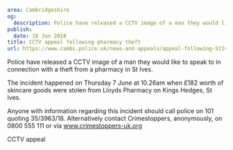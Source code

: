 ```yaml
area: Cambridgeshire
og:
  description: Police have released a CCTV image of a man they would like to speak to in connection with a theft from a pharmacy in St Ives.
publish:
  date: 18 Jun 2018
title: CCTV appeal following pharmacy theft
url: https://www.cambs.police.uk/news-and-appeals/appeal-following-StIves-pharmacy-theft
```

Police have released a CCTV image of a man they would like to speak to in connection with a theft from a pharmacy in St Ives.

The incident happened on Thursday 7 June at 10.26am when £182 worth of skincare goods were stolen from Lloyds Pharmacy on Kings Hedges, St Ives.

Anyone with information regarding this incident should call police on 101 quoting 35/3963/18. Alternatively contact Crimestoppers, anonymously, on 0800 555 111 or via www.crimestoppers-uk.org

CCTV appeal
